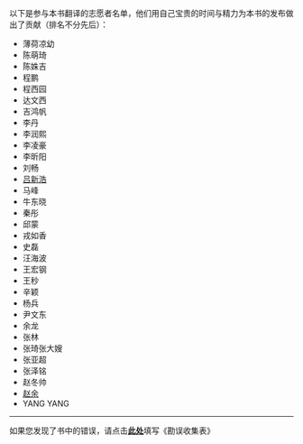 以下是参与本书翻译的志愿者名单，他们用自己宝贵的时间与精力为本书的发布做出了贡献（排名不分先后）：

* 薄荷凉幼
* 陈萌琦 
* 陈姝吉
* 程鹏
* 程西园
* 达文西
* 吉鸿帆
* 李丹
* 李润熙
* 李凌豪
* 李昕阳
* 刘畅
* [吕新浩](http://weibo.com/u/1882603481)
* 马峰
* 牛东晓
* 秦彤
* 邱蒙
* 戎如香
* 史磊
* 汪海波
* 王宏钢
* 王秒
* 辛颖
* 杨兵
* 尹文东
* 余龙
* 张林
* 张琦张大嫂
* 张亚超
* 张泽铭
* 赵冬帅
* [赵余](http://weibo.com/zyandroid)
* YANG YANG

<hr />


如果您发现了书中的错误，请点击[**此处**](http://www.mikecrm.com/f.php?t=rfcRrW)填写《勘误收集表》